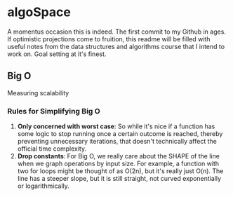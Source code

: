 # algoSpace

A momentus occasion this is indeed. The first commit to my Github in ages. If optimistic projections come to fruition, this readme will be filled with useful notes from the data structures and algorithms course that I intend to work on. Goal setting at it's finest. 

## Big O

Measuring scalability

### Rules for Simplifying Big O

1. **Only concerned with worst case**: So while it's nice if a function has some logic to stop running once a certain outcome is reached, thereby preventing unnecessary iterations, that doesn't technically affect the official time complexity.
2. **Drop constants**: For Big O, we really care about the SHAPE of the line when we graph operations by input size. For example, a function with two for loops might be thought of as O(2n), but it's really just O(n). The line has a steeper slope, but it is still straight, not curved exponentially or logarithmically.